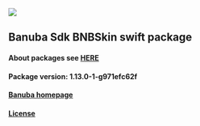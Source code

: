 [![](https://www.banuba.com/hubfs/Banuba_November2018/Images/Banuba%20SDK.png)](https://docs.banuba.com/face-ar-sdk-v1/ios/ios_overview)

## Banuba Sdk BNBSkin swift package

#### About packages see [HERE](https://docs.banuba.com/face-ar-sdk-v1/ios/ios_packages)

#### Package version: **1.13.0-1-g971efc62f**

#### **[Banuba homepage](https://banuba.com)**

#### **[License](https://www.banuba.com/terms)**
